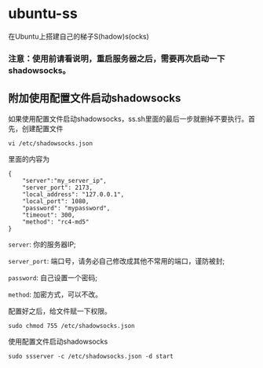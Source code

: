 # ubuntu-ss
在Ubuntu上搭建自己的梯子S(hadow)s(ocks)

### 注意：使用前请看说明，重启服务器之后，需要再次启动一下shadowsocks。

## 附加使用配置文件启动shadowsocks

如果使用配置文件启动shadowsocks，ss.sh里面的最后一步就删掉不要执行。首先，创建配置文件

    vi /etc/shadowsocks.json

里面的内容为

    {
        "server":"my_server_ip",
        "server_port": 2173,
        "local_address": "127.0.0.1",
        "local_port": 1080,
        "password": "mypassword",
        "timeout": 300,
        "method": "rc4-md5"
    }

`server`: 你的服务器IP;

`server_port`: 端口号，请务必自己修改成其他不常用的端口，谨防被封;

`password`: 自己设置一个密码;

`method`: 加密方式，可以不改。

配置好之后，给文件赋一下权限。

    sudo chmod 755 /etc/shadowsocks.json

使用配置文件启动shadowsocks

    sudo ssserver -c /etc/shadowsocks.json -d start
